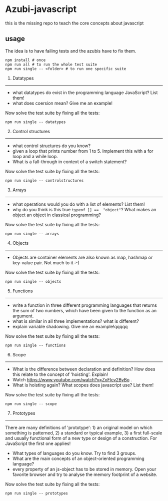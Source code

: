 Azubi-javascript
================

this is the missing repo to teach the core concepts about javascript

usage
---------

The idea is to have failing tests and the azubis have to fix them.

    npm install # once
    npm run all # to run the whole test suite
    npm run single -- <folder> # to run one specific suite


1. Datatypes
-------------

- what datatypes do exist in the programming language JavaScript?  List them!
- what does coersion mean? Give me an example!

Now solve the test suite by fixing all the tests:

```npm run single -- datatypes```

2. Control structures
---------------------

- what control structures do you know?
- given a loop that prints number from 1 to 5. Implement this with a for loop and a while loop.
- What is a fall-through in context of a switch statement?

Now solve the test suite by fixing all the tests:

```npm run single -- controlstructures```

3. Arrays
---------------------

- what operations would you do with a list of elements? List them!
- why do you think is this true ```typeof [] ==  "object"```? What makes an object an object in classical programming?

Now solve the test suite by fixing all the tests:

```npm run single -- arrays```


4. Objects
---------------------

- Objects are container elements are also known as map, hashmap or key-value pair. Not much to it :-)

Now solve the test suite by fixing all the tests:

```npm run single -- objects```


5. Functions
---------------------

- write a function in three different programming languages that returns the sum of two numbers, which have been given to the function as an argument.
- what is similar in all three implementations? what is different?
- explain variable shadowing. Give me an example!qqqqq

Now solve the test suite by fixing all the tests:

```npm run single -- functions```


6. Scope
---------------------

- What is the difference between declaration and definition? How does this relate to the concept of 'hoisting'. Explain!
- Watch https://www.youtube.com/watch?v=ZoFlcv2ByBo . 
- What is hoisting again? What scopes does javascript use? List them!

Now solve the test suite by fixing all the tests:

```npm run single -- scope```


7. Prototypes
---------------------

There are many definitions of 'prototype': 1) an original model on which something is patterned, 2) a standard or typical example, 3) a first full-scale and usually functional form of a new type or design of a construction. For JavaScript the first one applies!

- What types of languages do you know. Try to find 3 groups. 
- What are the main concepts of an object-oriented programming language?
- every property of an js-object has to be stored in memory. Open your favorite browser and try to analyse the memory footprint of a website.


Now solve the test suite by fixing all the tests:

```npm run single -- prototypes```
